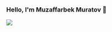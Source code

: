 ### Hello, I'm Muzaffarbek Muratov 👋



<img src="https://github-readme-stats.vercel.app/api?username=Muzaffarbekm&&show_icons=true&title_color=ffffff&icon_color=bb2acf&text_color=daf7dc&bg_color=151515"/>
